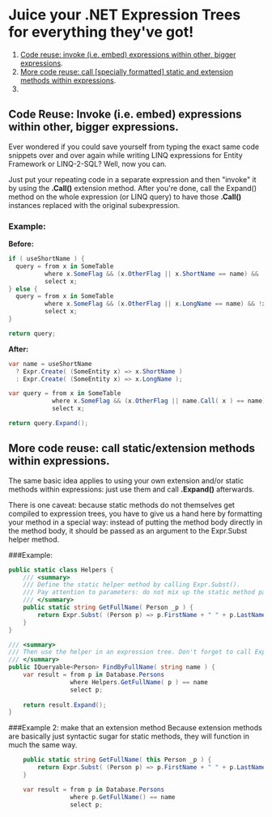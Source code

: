 # Juice your .NET Expression Trees for everything they've got!

1. [Code reuse: invoke (i.e. embed) expressions within other, bigger expressions](#reuse).
2. [More code reuse: call [specially formatted] static and extension methods within expressions](#more-reuse).
3. 

## <a name="reuse"></a>Code Reuse: Invoke (i.e. embed) expressions within other, bigger expressions.

Ever wondered if you could save yourself from typing the exact same code snippets over and over
again while writing LINQ expressions for Entity Framework or LINQ-2-SQL? Well, now you can.

Just put your repeating code in a separate expression and then "invoke" it by using the **.Call()** extension method.
After you're done, call the Expand() method on the whole expression (or LINQ query) to have those **.Call()**
instances replaced with the original subexpression.

### Example:

**Before:**
```cs
if ( useShortName ) {
  query = from x in SomeTable
          where x.SomeFlag && (x.OtherFlag || x.ShortName == name) && !x.AnotherFlag
          select x;
} else {
  query = from x in SomeTable
          where x.SomeFlag && (x.OtherFlag || x.LongName == name) && !x.AnotherFlag
          select x;
}

return query;
```

**After:**
```cs
var name = useShortName
  ? Expr.Create( (SomeEntity x) => x.ShortName )
  : Expr.Create( (SomeEntity x) => x.LongName );

var query = from x in SomeTable
            where x.SomeFlag && (x.OtherFlag || name.Call( x ) == name) && !x.AnotherFlag
            select x;

return query.Expand();
```

## <a name="more-reuse"></a>More code reuse: call static/extension methods within expressions.

The same basic idea applies to using your own extension and/or static methods within expressions: just use them and call **.Expand()** afterwards.

There is one caveat: because static methods do not themselves get compiled to expression trees, you have to give us a hand here
by formatting your method in a special way: instead of putting the method body directly in the method body, it should be passed
as an argument to the Expr.Subst helper method.

###Example:

```cs
public static class Helpers {
	/// <summary>
	/// Define the static helper method by calling Expr.Subst(). 
	/// Pay attention to parameters: do not mix up the static method parameters with the expression tree parameters.
	/// </summary>
	public static string GetFullName( Person _p ) {
		return Expr.Subst( (Person p) => p.FirstName + " " + p.LastName );
	}
}

/// <summary>
/// Then use the helper in an expression tree. Don't forget to call Expand at the end.
/// </summary>
public IQueryable<Person> FindByFullName( string name ) {
	var result = from p in Database.Persons
	             where Helpers.GetFullName( p ) == name
	             select p;
							 
	return result.Expand();
}
```

###Example 2: make that an extension method
Because extension methods are basically just syntactic sugar for static methods, they will function in much the same way.

```cs
	public static string GetFullName( this Person _p ) {
		return Expr.Subst( (Person p) => p.FirstName + " " + p.LastName );
	}

	var result = from p in Database.Persons
	             where p.GetFullName() == name
	             select p;
```